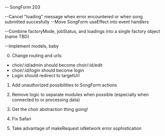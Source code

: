 

-- SongForm 203

--Cancel "loading" message when error encountered or when song submitted succesfully
--Move SongForm useEffect into event handlers

--Combine factoryMode, jobStatus, and loadings into a single factory object (name TBD)

--Implement models, baby



0. Change routing and urls: 
  - choir/:id/admin should become choir/:id/edit
  - choir/:id/login should become login
  - Login should redirect to targetUrl

1. Add unauthorized possibilities to SongForm actions

2. Remove logic to separate modules when possible (especially when connected to or processing data)

3. Get the choir abstraction thing going!

4. Fix Safari

5. Take advantage of makeRequest isNetwork error sophistication



